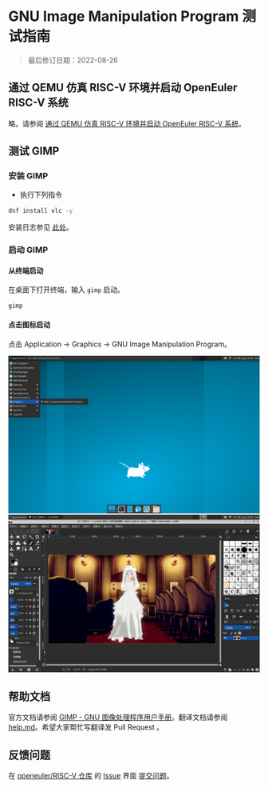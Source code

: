 # GNU Image Manipulation Program 测试指南

> 最后修订日期：2022-08-26

## 通过 QEMU 仿真 RISC-V 环境并启动 OpenEuler RISC-V 系统

略。请参阅 [通过 QEMU 仿真 RISC-V 环境并启动 OpenEuler RISC-V 系统](https://github.com/ArielHeleneto/Work-PLCT/blob/master/awesomeqemu/README.md)。

## 测试 GIMP

### 安装 GIMP

- 执行下列指令

```bash
dnf install vlc -y
```

安装日志参见 [此处](./install.log)。

### 启动 GIMP

#### 从终端启动

在桌面下打开终端，输入 `gimp` 启动。

```shell
gimp
```

#### 点击图标启动

点击 Application -> Graphics -> GNU Image Manipulation Program。

![菜单](./pic/start-gimp-1.png)
![打开文件的布局](./pic/run-gimp-1.png)

## 帮助文档

官方文档请参阅 [GIMP - GNU 图像处理程序用户手册](https://docs.gimp.org/2.10/zh_CN/)。翻译文档请参阅 [help.md](./help.md)。希望大家帮忙写翻译发 Pull Request 。

## 反馈问题

在 [openeuler/RISC-V 仓库](https://gitee.com/openeuler/RISC-V/) 的 [Issue](https://gitee.com/openeuler/RISC-V/issues) 界面 [提交问题](https://gitee.com/openeuler/RISC-V/issues/new?issue%5Bassignee_id%5D=0&issue%5Bmilestone_id%5D=0)。
